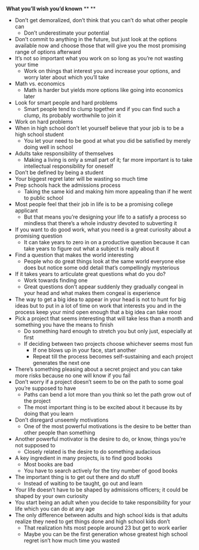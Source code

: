 **What you’ll wish you’d known**
**
**
- Don’t get demoralized, don’t think that you can’t do what other people can
	- Don’t underestimate your potential
- Don’t commit to anything in the future, but just look at the options available now and choose those that will give you the most promising range of options afterward
- It’s not so important what you work on so long as you’re not wasting your time
	- Work on things that interest you and increase your options, and worry later about which you’ll take
- Math vs. economics
	- Math is harder but yields more options like going into economics later
- Look for smart people and hard problems
	- Smart people tend to clump together and if you can find such a clump, its probably worthwhile to join it
- Work on hard problems
- When in high school don’t let yourself believe that your job is to be a high school student
	- You let your need to be good at what you did be satisfied by merely doing well in school
- Adults take responsibility of themselves
	- Making a living is only a small part of it; far more important is to take intellectual responsibility for oneself
- Don’t be defined by being a student
- Your biggest regret later will be wasting so much time
- Prep schools hack the admissions process 
	- Taking the same kid and making him more appealing than if he went to public school
- Most people feel that their job in life is to be a promising college applicant
	- But that means you’re designing your life to a satisfy a process so mindless that there’s a whole industry devoted to subverting it
- If you want to do good work, what you need is a great curiosity about a promising question 
	- It can take years to zero in on a productive question because it can take years to figure out what a subject is really about it
- Find a question that makes the world interesting
	- People who do great things look at the same world everyone else does but notice some odd detail that’s compellingly mysterious
- If it takes years to articulate great questions what do you do?
	- Work towards finding one
	- Great questions don’t appear suddenly they gradually congeal in your head and what makes them congeal is experience
- The way to get a big idea to appear in your head is not to hunt for big ideas but to put in a lot of time on work that interests you and in the process keep your mind open enough that a big idea can take roost
- Pick a project that seems interesting that will take less than a month and something you have the means to finish
	- Do something hard enough to stretch you but only just, especially at first 
	- If deciding between two projects choose whichever seems most fun
		- If one blows up in your face, start another
		- Repeat till the process becomes self-sustaining and each project generates the next one
- There’s something pleasing about a secret project and you can take more risks because no one will know if you fail
- Don’t worry if a project doesn’t seem to be on the path to some goal you’re supposed to have 
	- Paths can bend a lot more than you think so let the path grow out of the project
	- The most important thing is to be excited about it because its by doing that you learn
- Don’t disregard unseemly motivations
	- One of the most powerful motivations is the desire to be better than other people than something
- Another powerful motivator is the desire to do, or know, things you’re not supposed to
	- Closely related is the desire to do something audacious
- A key ingredient in many projects, is to find good books
	- Most books are bad
	- You have to search actively for the tiny number of good books
- The important thing is to get out there and do stuff
	- Instead of waiting to be taught, go out and learn
- Your life doesn’t have to be shaped by admissions officers; it could be shaped by your own curiosity
- You start being an adult when you decide to take responsibility for your life which you can do at any age
- The only difference between adults and high school kids is that adults realize they need to get things done and high school kids don’t
	- That realization hits most people around 23 but get to work earlier
	- Maybe you can be the first generation whose greatest high school regret isn’t how much time you wasted

